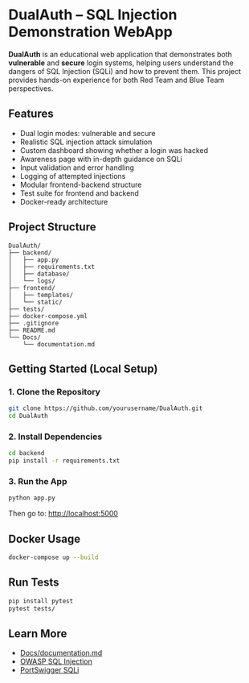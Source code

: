 # DualAuth – SQL Injection Demonstration WebApp

**DualAuth** is an educational web application that demonstrates both **vulnerable** and **secure** login systems, helping users understand the dangers of SQL Injection (SQLi) and how to prevent them. This project provides hands-on experience for both Red Team and Blue Team perspectives.

##  Features

- Dual login modes: vulnerable and secure
- Realistic SQL injection attack simulation
- Custom dashboard showing whether a login was hacked
- Awareness page with in-depth guidance on SQLi
- Input validation and error handling
- Logging of attempted injections
- Modular frontend-backend structure
- Test suite for frontend and backend
- Docker-ready architecture

##  Project Structure

```
DualAuth/
├── backend/
│   ├── app.py
│   ├── requirements.txt
│   ├── database/
│   └── logs/
├── frontend/
│   ├── templates/
│   └── static/
├── tests/
├── docker-compose.yml
├── .gitignore
├── README.md
└── Docs/
    └── documentation.md
```

##  Getting Started (Local Setup)

### 1. Clone the Repository
```bash
git clone https://github.com/yourusername/DualAuth.git
cd DualAuth
```

### 2. Install Dependencies
```bash
cd backend
pip install -r requirements.txt
```

### 3. Run the App
```bash
python app.py
```

Then go to: [http://localhost:5000](http://localhost:5000)

##  Docker Usage

```bash
docker-compose up --build
```

##  Run Tests

```bash
pip install pytest
pytest tests/
```

##  Learn More

- [Docs/documentation.md](Docs/documentation.md)
- [OWASP SQL Injection](https://owasp.org/www-community/attacks/SQL_Injection)
- [PortSwigger SQLi](https://portswigger.net/web-security/sql-injection)